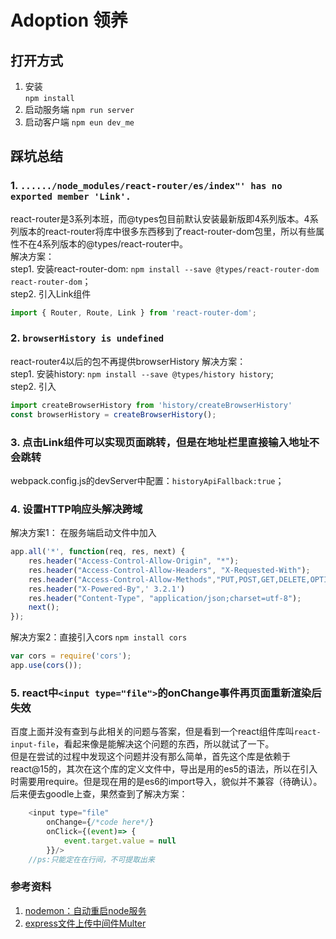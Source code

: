 # Adoption 领养

## 打开方式
1. 安装   
`npm install`
2. 启动服务端
`npm run server`
3. 启动客户端
`npm eun dev_me`


## 踩坑总结
### 1. `....../node_modules/react-router/es/index"' has no exported member 'Link'.`
react-router是3系列本班，而@types包目前默认安装最新版即4系列版本。4系列版本的react-router将库中很多东西移到了react-router-dom包里，所以有些属性不在4系列版本的@types/react-router中。  
解决方案：  
step1. 安装react-router-dom: `npm install --save @types/react-router-dom react-router-dom`；  
step2. 引入Link组件
```javascript
import { Router, Route, Link } from 'react-router-dom';
```

### 2. `browserHistory is undefined`
react-router4以后的包不再提供browserHistory
解决方案：  
step1. 安装history:  `npm install --save @types/history history`;  
step2. 引入
```javascript
import createBrowserHistory from 'history/createBrowserHistory'
const browserHistory = createBrowserHistory();
```

### 3. 点击Link组件可以实现页面跳转，但是在地址栏里直接输入地址不会跳转
webpack.config.js的devServer中配置：`historyApiFallback:true`；

### 4. 设置HTTP响应头解决跨域
解决方案1： 在服务端启动文件中加入
```javascript
app.all('*', function(req, res, next) {
    res.header("Access-Control-Allow-Origin", "*");
    res.header("Access-Control-Allow-Headers", "X-Requested-With");
    res.header("Access-Control-Allow-Methods","PUT,POST,GET,DELETE,OPTIONS");
    res.header("X-Powered-By",' 3.2.1')
    res.header("Content-Type", "application/json;charset=utf-8");
    next();
});
```
解决方案2：直接引入cors
`npm install cors`
```javascript
var cors = require('cors');
app.use(cors());
```
### 5. react中`<input type="file">`的onChange事件再页面重新渲染后失效
百度上面并没有查到与此相关的问题与答案，但是看到一个react组件库叫`react-input-file`，看起来像是能解决这个问题的东西，所以就试了一下。  
但是在尝试的过程中发现这个问题并没有那么简单，首先这个库是依赖于react@15的，其次在这个库的定义文件中，导出是用的es5的语法，所以在引入时需要用require。但是现在用的是es6的import导入，貌似并不兼容（待确认）。  
后来便去goodle上查，果然查到了解决方案：
```javascript
    <input type="file"
        onChange={/*code here*/}
        onClick={(event)=> { 
            event.target.value = null
        }}/>
    //ps:只能定在在行间，不可提取出来
```




### 参考资料
1. [nodemon：自动重启node服务](https://github.com/remy/nodemon/)
2. [express文件上传中间件Multer](https://github.com/expressjs/multer)
